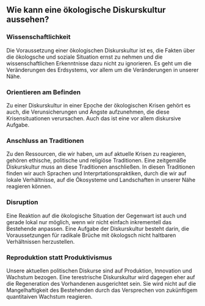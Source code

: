 ## Wie kann eine ökologische Diskurskultur aussehen?



### Wissenschaftlichkeit

Die Voraussetzung einer ökologischen Diskurskultur ist es, die Fakten über die ökologsche und soziale Situation ernst zu nehmen und die wissenschaftlichen Erkenntnisse dazu nicht zu ignorieren. Es geht um die Veränderungen des Erdsystems, vor allem um die Veränderungen in unserer Nähe.

### Orientieren am Befinden

Zu einer Diskurskultur in einer Epoche der ökologischen Krisen gehört es auch, die Verunsicherungen und Ängste aufzunehmen, die diese Krisensituationen verursachen. Auch das ist eine vor allem diskursive Aufgabe. 

### Anschluss an Traditionen
Zu den Ressourcen, die wir haben, um auf aktuelle Krisen zu reagieren, gehören ethische, politische und religiöse Traditionen. Eine zeitgemäße Diskurskultur muss an diese Traditionen anschließen. In diesen Traditionen finden wir auch Sprachen und Interprtationspraktiken, durch die wir auf lokale Verhältnisse, auf die Ökosysteme und Landschaften in unserer Nähe reagieren können. 

### Disruption

Eine Reaktion auf die ökologische Situation der Gegenwart ist auch und gerade lokal nur möglich, wenn wir nicht einfach inkrementell das Bestehende anpassen. Eine Aufgabe der Diskurskultur besteht darin, die Voraussetzungen für radikale Brüche mit ökologsch nicht haltbaren Verhältnissen herzustellen. 

### Reproduktion statt Produktivismus

Unsere aktuellen politischen Diskurse sind auf Produktion, Innovation und Wachstum bezogen. Eine terestrische Diskurskultur wird dagegen eher auf die Regeneration des Vorhandenen ausgerichtet sein. Sie wird nicht auf die Mangelhaftigkeit des Bestehenden durch das Versprechen von zukünftigem quantitaiven Wachstum reagieren. 
